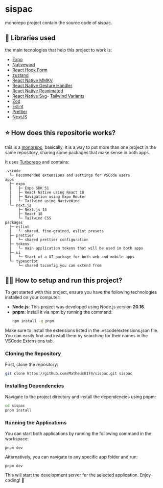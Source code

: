 # sispac

monorepo project contain the source code of sispac.

## 💎 Libraries used

the main tecnologies that help this project to work is:

- [Expo](https://docs.expo.io/)
- [Nativewind](https://www.nativewind.dev/v4/overview)
- [React Hook Form](https://react-hook-form.com/)
- [zustand](https://github.com/pmndrs/zustand)
- [React Native MMKV](https://github.com/mrousavy/react-native-mmkv)
- [React Native Gesture Handler](https://docs.swmansion.com/react-native-gesture-handler/docs/)
- [React Native Reanimated](https://docs.swmansion.com/react-native-reanimated/docs/)
- [React Native Svg](https://github.com/software-mansion/react-native-svg)- [Tailwind Variants](https://www.tailwind-variants.org/)
- [Zod](https://zod.dev/)
- [Eslint](https://eslint.org)
- [Prettier](https://prettier.io)
- [NextJS](https://nextjs.org)

## ⭐ How does this repositorie works?

this is a [monorepo](https://monorepo.tools), basically, it is a way to put more than one project in the same repository, sharing some packages that make sense in both apps.

It uses [Turborepo](https://turborepo.org) and contains:

```text
.vscode
  └─ Recommended extensions and settings for VSCode users
apps
  ├─ expo
  |   ├─ Expo SDK 51
  |   ├─ React Native using React 18
  |   ├─ Navigation using Expo Router
  |   └─ Tailwind using NativeWind
  └─ next.js
      ├─ Next.js 14
      ├─ React 18
      └─ Tailwind CSS
packages
  ├─ eslint
  |   └─ shared, fine-grained, eslint presets
  ├─ prettier
  |   └─ shared prettier configuration
  ├─ tokens
  |   └─ main application tokens that will be used in both apps
  ├─ ui
  |   └─ Start of a UI package for both web and mobile apps
  └─ typescript
      └─ shared tsconfig you can extend from
```

## 🧑‍💻 How to setup and run this project?

To get started with this project, ensure you have the following technologies installed on your computer:

- **Node.js**: This project was developed using Node.js version **20.16**.
- **pnpm**: Install it via npm by running the command:
  ```bash
  npm install -g pnpm
  ```

Make sure to install the extensions listed in the .vscode/extensions.json file. You can easily find and install them by searching for their names in the VSCode Extensions tab.

### Cloning the Repository

First, clone the repository:

```bash
git clone https://github.com/Matheus8174/sispac.git sispac
```

### Installing Dependencies

Navigate to the project directory and install the dependencies using pnpm:

```bash
cd sispac
pnpm install
```

### Running the Applications

You can start both applications by running the following command in the workspace:

```
pnpm dev
```

Alternatively, you can navigate to any specific app folder and run:

```
pnpm dev
```

This will start the development server for the selected application. Enjoy coding! 🚀
